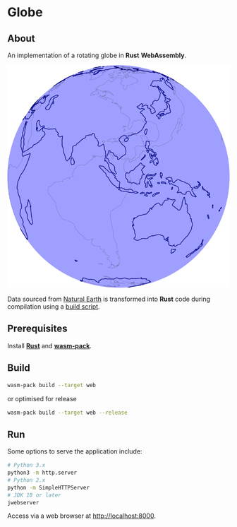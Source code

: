 # Globe

## About

An implementation of a rotating globe in **Rust** **WebAssembly**.

![Image of globe](./images/output.png)

Data sourced from [Natural Earth](https://www.naturalearthdata.com/) is transformed into **Rust** code during compilation using a [build script](./build.rs).

## Prerequisites

Install [**Rust**](https://www.rust-lang.org/) and [**wasm-pack**](https://github.com/rustwasm/wasm-pack).

## Build

```bash
wasm-pack build --target web
```
or optimised for release
```bash
wasm-pack build --target web --release
```

## Run

Some options to serve the application include:
```bash
# Python 3.x
python3 -m http.server
# Python 2.x
python -m SimpleHTTPServer
# JDK 18 or later
jwebserver
```

Access via a web browser at [http://localhost:8000](http://localhost:8000).
